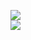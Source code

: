 [![](https://img.shields.io/badge/Made%20With-Github%20Spray-lightgrey.svg?style=for-the-badge&logo=github)](https://github.com/Annihil/github-spray#6825)  
[![](https://i.imgur.com/2DrTn0Z.gif)](https://github.com/Annihil/github-spray)